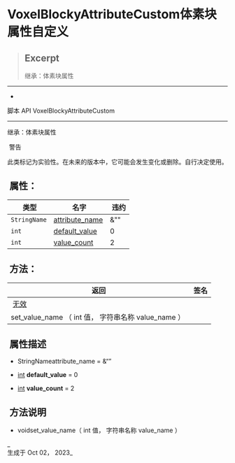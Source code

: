 # VoxelBlockyAttributeCustom体素块属性自定义

> ## Excerpt
> 继承：体素块属性

---
-   [](https://voxel-tools.readthedocs.io/en/latest/)
  
脚本 API VoxelBlockyAttributeCustom

___

  
继承：体素块属性

 警告

  
此类标记为实验性。在未来的版本中，它可能会发生变化或删除。自行决定使用。

##  属性：

|  类型 |  名字 |  违约 |
| --- | --- | --- |
| `StringName` | [attribute\_name](https://voxel-tools.readthedocs.io/en/latest/api/VoxelBlockyAttributeCustom/#i_attribute_name) | &"" |
| `int` | [default\_value](https://voxel-tools.readthedocs.io/en/latest/api/VoxelBlockyAttributeCustom/#i_default_value) | 0 |
| `int` | [value\_count](https://voxel-tools.readthedocs.io/en/latest/api/VoxelBlockyAttributeCustom/#i_value_count) | 2 |

##  方法：

|  返回 |  签名 |
| --- | --- |
|  [无效](https://voxel-tools.readthedocs.io/en/latest/api/VoxelBlockyAttributeCustom/#) |   
set\_value\_name （ int 值， 字符串名称 value\_name ） |

##  属性描述

-     
    StringNameattribute\_name = &“”
    
-   [int](https://docs.godotengine.org/en/stable/classes/class_int.html) **default\_value** = 0
    
-   [int](https://docs.godotengine.org/en/stable/classes/class_int.html) **value\_count** = 2
    

##  方法说明

-     
    voidset\_value\_name（ int 值， 字符串名称 value\_name ）

_  
生成于 Oct 02， 2023_
